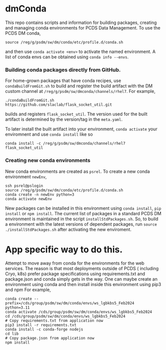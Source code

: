 # dmConda
This repo contains scripts and information for building packages, creating and managing conda environments for PCDS Data Management.
To use the PCDS DM conda, 
```
source /reg/g/psdm/sw/dm/conda/etc/profile.d/conda.sh
```
and then use `conda activate <env>` to activate the named environment.
A list of conda envs can be obtained using `conda info --envs`.


### Building conda packages directly from GitHub.
For home-grown packages that have conda recipes, use `condaBuildFromGit.sh` to
build and register the build artifact with the DM custom channel at `/reg/g/psdm/sw/dmconda/channels/rhel7`.
For example, 
```
./condaBuildFromGit.sh https://github.com/slaclab/flask_socket_util.git
```
builds and registers `flask_socket_util`. The version used for the built artifact is determined by the version/tag in the `meta.yaml`.

To later install the built artifact into your environment, `conda activate` your enviromnent and use `conda install` like so
```
conda install -c /reg/g/psdm/sw/dmconda/channels/rhel7 flask_socket_util
```
 
### Creating new conda environments
New conda environments are created as `psrel`. To create a new conda environment `newEnv`, 
```
ssh psrel@pslogin
source /reg/g/psdm/sw/dm/conda/etc/profile.d/conda.sh
conda create -n newEnv python=3 
conda activate newEnv
```
New packages can be installed in this environment using `conda install`, `pip install` or `npm install`.
The current list of packages in a standard PCDS DM environment is maintained in the script `installStdPackages.sh`.
So, to build a environment with the latest versions of dependent packages, run `source ./installStdPackages.sh` after activating the new enviroment.

# App specific way to do this. 
Attempt to move away from conda for the environments for the web services.
The reason is that most deployments outside of PCDS ( including Cryo, k8s) prefer
package specifications using requirements.txt and package.json and conda simply gets in the way.
One can maybe create an environment using conda and then install inside this environment using pip3 and npm
For example,
```
conda create --prefix=/cds/group/psdm/sw/dm/conda/envs/ws_lgbkbs5_Feb2024  python=3.11
conda activate /cds/group/psdm/sw/dm/conda/envs/ws_lgbkbs5_Feb2024
cd /cds/group/psdm/sw/dm/conda/envs/ws_lgbkbs5_Feb2024
# Copy requirements.txt from application now
pip3 install -r requirements.txt
conda install -c conda-forge nodejs
cd lib
# Copy package.json from application now
npm install
```






